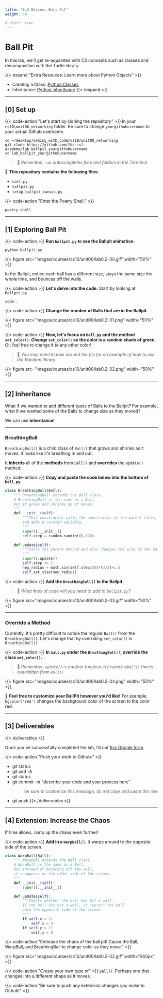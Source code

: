 ```yaml
---
title: "0.2 Review: Ball Pit"
weight: 30

# draft: true
---
```


# Ball Pit

In this lab, we'll get re-aquainted with CS concepts such as classes and decomposition with the Turtle library. 

{{< expand "Extra Resouces: Learn more about Python Objects" >}}
- Creating a Class: [Python Classes](https://www.w3schools.com/python/python_classes.asp)
- Inheritance: [Python Inheritance](https://www.w3schools.com/python/python_inheritance.asp)
{{< /expand >}}


--- 

## [0] Set up


{{< code-action "Let's start by cloning the repository" >}} in your `cs10\unit00_networking` folder.  Be sure to change `yourgithubusername` to your actual Github username.

```shell
cd ~/desktop/making_with_code/cs10/unit00_networking
git clone https://github.com/the-isf-academy/lab_ballpit_yourgithubusername
cd lab_ballpit_yourgithubusername
```
> 🤔 *Remember, `tab` autocompletes files and folders in the Terminal*

📄 **This repository contains the following files:**
- `ball.py`
- `ballpit.py`
- `setup_ballpit_canvas.py`

{{< code-action "Enter the Poetry Shell." >}} 
```shell
poetry shell
```
---

## [1] Exploring Ball Pit


{{< code-action >}} **Run `ballpit.py` to see the Ballpit animation.**
 
```shell
python ballpit.py
```


{{< figure src="images/courses/cs10/unit00/lab0.2-00.gif" width="50%" >}}

In the Ballpit, notice each ball has a different size, stays the same size the whole time, and bounces off the walls.

{{< code-action >}} **Let's delve into the code.** Start by looking at `ballpit.py`
```shell
code .
```

{{< code-action >}} **Change the number of Balls that are in the Ballpit.** 

{{< figure src="images/courses/cs10/unit00/lab0.2-01.png" width="50%" >}}


{{< code-action >}} **Now, let's focus on `ball.py` and the method `set_color()`. Change `set_color()` so the color is a random shade of green.** Or, feel free to change it to any other color!
> 🧐 *You may need to look around the file for an example of how to use the Random library*

{{< figure src="images/courses/cs10/unit00/lab0.2-02.png" width="50%" >}}


---

## [2] Inheritance 

What if we wanted to add different types of Balls to the Ballpit? For example, what if we wanted some of the Balls to change size as they moved? 

We can use **inheritance**!

---

### BreathingBall

`BreathingBall()` is a child class of `Ball()` that grows and shrinks as it moves. It looks like it's breathing in and out.

It **inherits** all of the **methods** from `Ball()` and **overrides** the `update()` method. 

{{< code-action >}} **Copy and paste the code below into the bottom of `ball.py`**

```python
class BreathingBall(Ball):
    """ BreathingBall extends the Ball class.
    A BreathingBall is the same as a Ball,
    but it grows and shrinks as it moves.
    """
    def __init__(self):
        """This constructor calls the constructor of the parent class,
        and adds a counter variable.
        """
        super().__init__()
        self.step = random.randint(0,120)
        
    def update(self):
        """Calls the parent method and also changes the size of the ball
        """
        super().update()
        self.step += 1
        new_radius = math.sin(self.step/20)*(3/2)+1.5
        self.set_size(new_radius)
```

{{< code-action >}} **Add the `BreathingBall()` to the Ballpit.**
> 🧐 *What lines of code will you need to add to `ballpit.py`?*

{{< figure src="images/courses/cs10/unit00/lab0.2-03.gif" width="50%" >}}

---

### Override a Method

Currently, it's pretty difficult to notice the regular `Ball()` from the `BreathingBall()`. Let's change that by overriding `set_color()` in `BreathingBall()`

{{< code-action >}} **In `ball.py` under the `BreathingBall()`, override the class `set_color()`.** 
> 🧐 *Remember, `update()` is another function in `BreathingBall()` that is overridden from `Ball()`*


{{< figure src="images/courses/cs10/unit00/lab0.2-04.png" width="50%" >}}

🎨 **Feel free to customize your BallPit however you'd like!** For example, `bgcolor('red')` changes the background color of the screen to the color red. 

---


## [3] Deliverables



{{< deliverables >}}  

Once you've successfully completed the lab, fill out [this Google form](https://docs.google.com/forms/d/e/1FAIpQLSel8Ayu9Y1mjypJKgAA-e1wzIbod24AEAy-YRPrLqQbCGX-UQ/viewform?usp=sf_link).


{{< code-action "Push your work to Github:" >}}
- git status
- git add -A
- git status
- git commit -m "describe your code and your process here"
  > be sure to customize this message, do not copy and paste this line
- git push
{{< /deliverables >}}


---

## [4] Extension: Increase the Chaos

If time allows, ramp up the chaos even further!


{{< code-action >}} **Add in a `WarpBall()`**. It warps around to the opposite side of the screen.

```python
class WarpBall(Ball):
    """ WarpBall extends the Ball class.
    A WarpBall is the same as a Ball,
    but instead of bouncing off the wall,
    it reappears on the other side of the screen.
    """
    def __init__(self):
        super().__init__()

    def update(self):
        """Checks whether the ball has hit a wall.
        If the ball has hit a wall, it "warps" the ball
        onto the opposite side of the screen
        """
        if self.x > 1:
            self.x = 0
        if self.y > 1:
            self.y = 0
```

{{< code-action "Embrace the chaos of the ball pit! Cause the Ball, WarpBall, and BreathingBall to change color as they move." >}} 

{{< figure src="images/courses/cs10/unit00/lab0.2-02.gif" width="400px" >}}


{{< code-action "Create your own type of" >}} `Ball()`. Perhaps one that changes into a different shape as it moves. 

{{< code-action "Be sure to push any extension changes you make to Github!" >}}